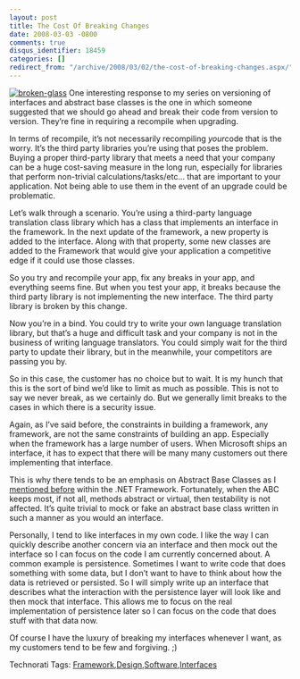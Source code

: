 ```yaml
---
layout: post
title: The Cost Of Breaking Changes
date: 2008-03-03 -0800
comments: true
disqus_identifier: 18459
categories: []
redirect_from: "/archive/2008/03/02/the-cost-of-breaking-changes.aspx/"
---
```


[![broken-glass](https://haacked.com/images/haacked_com/WindowsLiveWriter/TheCostOfBreakingChanges_A4A1/broken-glass_3.jpg)](http://www.sxc.hu/photo/296133 "Broken Glass on Stock Xchng")
One interesting response to my series on versioning of interfaces and
abstract base classes is the one in which someone suggested that we
should go ahead and break their code from version to version. They’re
fine in requiring a recompile when upgrading.

In terms of recompile, it’s not necessarily recompiling *your*code that
is the worry. It’s the third party libraries you’re using that poses the
problem. Buying a proper third-party library that meets a need that your
company can be a huge cost-saving measure in the long run, especially
for libraries that perform non-trivial calculations/tasks/etc... that
are important to your application. Not being able to use them in the
event of an upgrade could be problematic.

Let’s walk through a scenario. You’re using a third-party language
translation class library which has a class that implements an interface
in the framework. In the next update of the framework, a new property is
added to the interface. Along with that property, some new classes are
added to the Framework that would give your application a competitive
edge if it could use those classes.

So you try and recompile your app, fix any breaks in your app, and
everything seems fine. But when you test your app, it breaks because the
third party library is not implementing the new interface. The third
party library is broken by this change.

Now you’re in a bind. You could try to write your own language
translation library, but that’s a huge and difficult task and your
company is not in the business of writing language translators. You
could simply wait for the third party to update their library, but in
the meanwhile, your competitors are passing you by.

So in this case, the customer has no choice but to wait. It is my hunch
that this is the sort of bind we’d like to limit as much as possible.
This is not to say we never break, as we certainly do. But we generally
limit breaks to the cases in which there is a security issue.

Again, as I’ve said before, the constraints in building a framework, any
framework, are not the same constraints of building an app. Especially
when the framework has a large number of users. When Microsoft ships an
interface, it has to expect that there will be many many customers out
there implementing that interface.

This is why there tends to be an emphasis on Abstract Base Classes as I
[mentioned
before](https://haacked.com/archive/2008/02/21/versioning-issues-with-abstract-base-classes-and-interfaces.aspx "Abstract Base Class")
within the .NET Framework. Fortunately, when the ABC keeps most, if not
all, methods abstract or virtual, then testability is not affected. It’s
quite trivial to mock or fake an abstract base class written in such a
manner as you would an interface.

Personally, I tend to like interfaces in my own code. I like the way I
can quickly describe another concern via an interface and then mock out
the interface so I can focus on the code I am currently concerned about.
A common example is persistence. Sometimes I want to write code that
does something with some data, but I don’t want to have to think about
how the data is retrieved or persisted. So I will simply write up an
interface that describes what the interaction with the persistence layer
will look like and then mock that interface. This allows me to focus on
the real implementation of persistence later so I can focus on the code
that does stuff with that data now.

Of course I have the luxury of breaking my interfaces whenever I want,
as my customers tend to be few and forgiving. ;)

Technorati Tags:
[Framework](http://technorati.com/tags/Framework),[Design](http://technorati.com/tags/Design),[Software](http://technorati.com/tags/Software),[Interfaces](http://technorati.com/tags/Interfaces)

